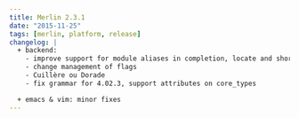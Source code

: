 ```yaml
---
title: Merlin 2.3.1
date: "2015-11-25"
tags: [merlin, platform, release]
changelog: |
  + backend:
    - improve support for module aliases in completion, locate and short-path
    - change management of flags
    - Cuillère ou Dorade
    - fix grammar for 4.02.3, support attributes on core_types

  + emacs & vim: minor fixes
---
```

